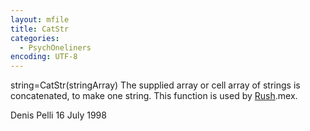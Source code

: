```yaml
---
layout: mfile
title: CatStr
categories:
  - PsychOneliners
encoding: UTF-8
---
```


string=CatStr(stringArray)
The supplied array or cell array of strings is concatenated, to make one string.
This function is used by [Rush](/docs/Rush).mex.

Denis Pelli 16 July 1998